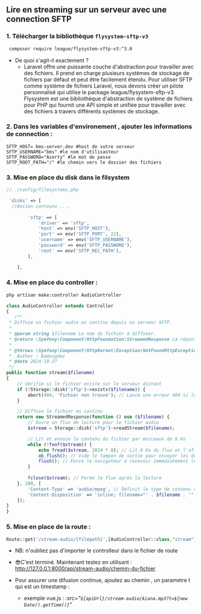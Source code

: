 ## Lire en streaming sur un serveur avec une connection SFTP

### 1. Télécharger la bibliothèque `flysystem-sftp-v3`
```bash
 composer require league/flysystem-sftp-v3:^3.0
```
* De quoi s'agit-il exactement ?
   - Laravel offre une puissante couche d'abstraction pour travailler avec des fichiers. Il prend en charge plusieurs systèmes de stockage de fichiers par défaut et peut être facilement étendu. Pour utiliser SFTP comme système de fichiers Laravel, nous devons créer un pilote personnalisé qui utilise le package league/flysystem-sftp-v3. Flysystem est une bibliothèque d'abstraction de système de fichiers pour PHP qui fournit une API simple et unifiée pour travailler avec des fichiers à travers différents systèmes de stockage.

### 2. Dans les variables d'environement , ajouter les informations de connection : 
```.env
SFTP_HOST= bms-server.dev #host de votre serveur
SFTP_USERNAME="bms" #le nom d'utilisasteur
SFTP_PASSWORD="Azerty" #le mot de passe
SFTP_ROOT_PATH="/" #le chemin vers le dossier des fichiers 
```

### 3. Mise en place du disk dans le filsystem 
```php
//../config/filesystems.php

 'disks' => [
  //Ancien conteunu ....
        
        'sftp' => [
            'driver' => 'sftp',
            'host' => env('SFTP_HOST'),
            'port' => env('SFTP_PORT', 22),
            'username' => env('SFTP_USERNAME'),
            'password' => env('SFTP_PASSWORD'),
            'root' => env('SFTP_REC_PATH'),
        ],

    ],
```

### 4. Mise en place du controller : 
```bash
php artisan make:controller AudioController
```
```php
class AudioController extends Controller
{
   /**
 * Diffuse un fichier audio en continu depuis un serveur SFTP.
 *
 * @param string $filename Le nom du fichier à diffuser.
 * @return \Symfony\Component\HttpFoundation\StreamedResponse La réponse HTTP pour le streaming du fichier audio.
 *
 * @throws \Symfony\Component\HttpKernel\Exception\NotFoundHttpException Si le fichier n'est pas trouvé sur le serveur distant.
 *  Author : Bamosgdev 
 * @date 2024-10-27
 */
public function stream($filename)
{
    // Vérifie si le fichier existe sur le serveur distant
    if (!Storage::disk('sftp')->exists($filename)) {
        abort(404, 'Fichier non trouvé'); // Lance une erreur 404 si le fichier n'existe pas
    }

    // Diffuse le fichier en continu
    return new StreamedResponse(function () use ($filename) {
        // Ouvre un flux de lecture pour le fichier audio
        $stream = Storage::disk('sftp')->readStream($filename);

        // Lit et envoie le contenu du fichier par morceaux de 8 Ko
        while (!feof($stream)) {
            echo fread($stream, 1024 * 8); // Lit 8 Ko du flux et l'affiche
            ob_flush(); // Vide le tampon de sortie pour envoyer les données
            flush(); // Force le navigateur à recevoir immédiatement les données
        }
        
        fclose($stream); // Ferme le flux après la lecture
    }, 200, [
        'Content-Type' => 'audio/mpeg', // Définit le type de contenu comme audio/mpeg
        'Content-Disposition' => 'inline; filename="' . $filename . '"' // Indique le nom du fichier dans la réponse
    ]);
}
}
```
### 5. Mise en place de la route : 
```php
Route::get('/stream-audio/{filepath}',[AudioController::class,"stream"])->where('filename', '.*');
```
* NB: n'oubliez pas d'importer le controlleur dans le fichier de route

* 😎C'est terminé.
  Maintenant testez en utilisant : http://127.0.0.1:8000/api/stream-audio/chemin-du-fichier
* Pour assurer une difusion continue, ajoutez au chemin , un parametre t qui est un timestamp :
  - exemple vue.js :
     *:src="`${apiUrl}/stream-audio/kiana.mp3?t=${new Date().getTime()}`"*
